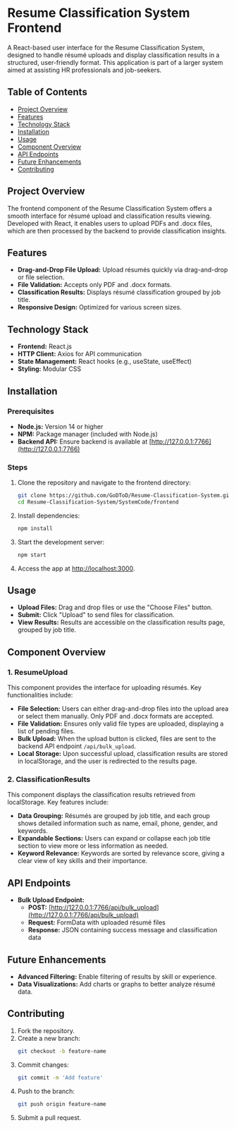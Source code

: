 # Resume Classification System Frontend

A React-based user interface for the Resume Classification System, designed to handle résumé uploads and display classification results in a structured, user-friendly format. This application is part of a larger system aimed at assisting HR professionals and job-seekers.

## Table of Contents
- [Project Overview](#project-overview)
- [Features](#features)
- [Technology Stack](#technology-stack)
- [Installation](#installation)
- [Usage](#usage)
- [Component Overview](#component-overview)
- [API Endpoints](#api-endpoints)
- [Future Enhancements](#future-enhancements)
- [Contributing](#contributing)

## Project Overview
The frontend component of the Resume Classification System offers a smooth interface for résumé upload and classification results viewing. Developed with React, it enables users to upload PDFs and .docx files, which are then processed by the backend to provide classification insights.

## Features
- **Drag-and-Drop File Upload:** Upload résumés quickly via drag-and-drop or file selection.
- **File Validation:** Accepts only PDF and .docx formats.
- **Classification Results:** Displays résumé classification grouped by job title.
- **Responsive Design:** Optimized for various screen sizes.

## Technology Stack
- **Frontend:** React.js
- **HTTP Client:** Axios for API communication
- **State Management:** React hooks (e.g., useState, useEffect)
- **Styling:** Modular CSS

## Installation

### Prerequisites
- **Node.js:** Version 14 or higher
- **NPM:** Package manager (included with Node.js)
- **Backend API:** Ensure backend is available at [http://127.0.0.1:7766](http://127.0.0.1:7766)

### Steps
1. Clone the repository and navigate to the frontend directory:
    ```bash
    git clone https://github.com/GoDToD/Resume-Classification-System.git
    cd Resume-Classification-System/SystemCode/frontend
    ```

2. Install dependencies:
    ```bash
    npm install
    ```

3. Start the development server:
    ```bash
    npm start
    ```
4. Access the app at [http://localhost:3000](http://localhost:3000).

## Usage
- **Upload Files:** Drag and drop files or use the "Choose Files" button.
- **Submit:** Click "Upload" to send files for classification.
- **View Results:** Results are accessible on the classification results page, grouped by job title.

## Component Overview

### 1. ResumeUpload
This component provides the interface for uploading résumés. Key functionalities include:
- **File Selection:** Users can either drag-and-drop files into the upload area or select them manually. Only PDF and .docx formats are accepted.
- **File Validation:** Ensures only valid file types are uploaded, displaying a list of pending files.
- **Bulk Upload:** When the upload button is clicked, files are sent to the backend API endpoint `/api/bulk_upload`.
- **Local Storage:** Upon successful upload, classification results are stored in localStorage, and the user is redirected to the results page.

### 2. ClassificationResults
This component displays the classification results retrieved from localStorage. Key features include:
- **Data Grouping:** Résumés are grouped by job title, and each group shows detailed information such as name, email, phone, gender, and keywords.
- **Expandable Sections:** Users can expand or collapse each job title section to view more or less information as needed.
- **Keyword Relevance:** Keywords are sorted by relevance score, giving a clear view of key skills and their importance.

## API Endpoints
- **Bulk Upload Endpoint:** 
  - **POST:** [http://127.0.0.1:7766/api/bulk_upload](http://127.0.0.1:7766/api/bulk_upload)
  - **Request:** FormData with uploaded résumé files
  - **Response:** JSON containing success message and classification data

## Future Enhancements
- **Advanced Filtering:** Enable filtering of results by skill or experience.
- **Data Visualizations:** Add charts or graphs to better analyze résumé data.

## Contributing
1. Fork the repository.
2. Create a new branch: 
    ```bash
    git checkout -b feature-name
    ```
3. Commit changes: 
    ```bash
    git commit -m 'Add feature'
    ```
4. Push to the branch: 
    ```bash
    git push origin feature-name
    ```
5. Submit a pull request.
